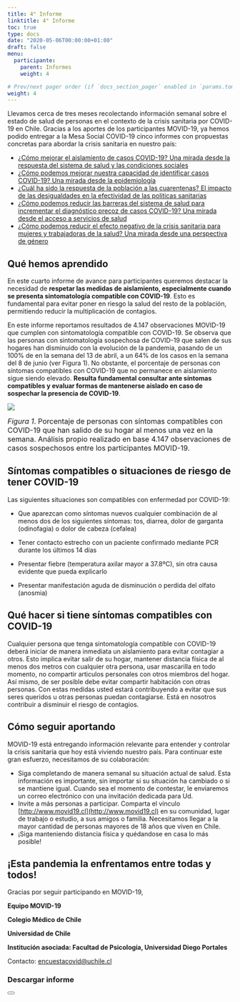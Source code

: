 ```yaml
---
title: 4° Informe
linktitle: 4° Informe
toc: true
type: docs
date: "2020-05-06T00:00:00+01:00"
draft: false
menu:
  participante:
    parent: Informes
    weight: 4

# Prev/next pager order (if `docs_section_pager` enabled in `params.toml`)
weight: 4
---
```



Llevamos cerca de tres meses recolectando información semanal sobre el estado de salud de personas en el contexto de la crisis sanitaria por COVID-19 en Chile. Gracias a los aportes de los participantes MOVID-19, ya hemos podido entregar a la Mesa Social COVID-19 cinco informes con propuestas concretas para abordar la crisis sanitaria en nuestro país:

+ [¿Cómo mejorar el aislamiento de casos COVID-19? Una mirada desde la respuesta del sistema de salud y las condiciones sociales](https://www.movid19.cl/informes/mesasocial1.html)
+ [¿Cómo podemos mejorar nuestra capacidad de identificar casos COVID-19? Una mirada desde la epidemiología](https://www.movid19.cl/informes/mesasocial2.html)
+ [¿Cuál ha sido la respuesta de la población a las cuarentenas? El impacto de las desigualdades en la efectividad de las politicas sanitarias](https://www.movid19.cl/informes/mesasocial3.html)
+ [¿Cómo podemos reducir las barreras del sistema de salud para incrementar el diagnóstico precoz de casos COVID-19? Una mirada desde el acceso a servicios de salud](https://www.movid19.cl/informes/mesasocial4.html)
+ [¿Cómo podemos reducir el efecto negativo de la crisis sanitaria para mujeres y trabajadoras de la salud? Una mirada desde una perspectiva de género](https://www.movid19.cl/informes/mesasocial5.html)


## Qué hemos aprendido
En este cuarto informe de avance para participantes queremos destacar la necesidad de **respetar las medidas de aislamiento, especialmente cuando se presenta sintomatología compatible con COVID-19**. Esto es fundamental para evitar poner en riesgo la salud del resto de la población, permitiendo reducir la multiplicación de contagios.

En este informe reportamos resultados de 4.147 observaciones MOVID-19 que cumplen con sintomatología compatible con COVID-19. Se observa que las personas con sintomatología sospechosa de COVID-19 que salen de sus hogares han disminuido con la evolución de la pandemia, pasando de un 100% de en la semana del 13 de abril, a un 64% de los casos en la semana del 8 de junio (ver Figura 1). No obstante, el porcentaje de personas con síntomas compatibles con COVID-19 que no permanece en aislamiento sigue siendo elevado. **Resulta fundamental consultar ante síntomas compatibles y evaluar formas de mantenerse aislado en caso de sospechar la presencia de COVID-19**.

![](/img/participantes/informe4_1.png)

<font size="3">*Figura 1*. Porcentaje de personas con síntomas compatibles con COVID-19 que han salido de su hogar al menos una vez en la semana. Análisis propio realizado en base 4.147 observaciones de casos sospechosos entre los participantes MOVID-19.</font>

## Síntomas compatibles o situaciones de riesgo de tener COVID-19

Las siguientes situaciones son compatibles con enfermedad por COVID-19:

- Que aparezcan como síntomas nuevos cualquier combinación de al menos dos de los siguientes síntomas: tos, diarrea, dolor de garganta (odinofagia) o dolor de cabeza (cefalea)

- Tener contacto estrecho con un paciente confirmado mediante PCR durante los últimos 14 días

- Presentar fiebre (temperatura axilar mayor a 37.8ºC), sin otra causa evidente que pueda explicarlo

- Presentar manifestación aguda de disminución o perdida del olfato (anosmia)


## Qué hacer si tiene síntomas compatibles con COVID-19
Cualquier persona que tenga sintomatología compatible con COVID-19 deberá iniciar de manera inmediata un aislamiento para evitar contagiar a otros. Esto implica evitar salir de su hogar, mantener distancia física de al menos dos metros con cualquier otra persona, usar mascarilla en todo momento, no compartir articulos personales con otros miembros del hogar. Así mismo, de ser posible debe evitar compartir habitación con otras personas. Con estas medidas usted estará contribuyendo a evitar que sus seres queridos u otras personas puedan contagiarse. Está en nosotros contribuir a disminuir el riesgo de contagios.



## Cómo seguir aportando
MOVID-19 está entregando información relevante para entender y controlar la crisis sanitaria que hoy está viviendo nuestro país. Para continuar este gran esfuerzo, necesitamos de su colaboración:

+ Siga completando de manera semanal su situación actual de salud. Esta información es importante, sin importar si su situación ha cambiado o si se mantiene igual. Cuando sea el momento de contestar, le enviaremos un correo electrónico con una invitación dedicada para Ud.
+ Invite a más personas a participar. Comparta el vínculo [http://www.movid19.cl](http://www.movid19.cl) en su comunidad, lugar de trabajo o estudio, a sus amigos o familia. Necesitamos llegar a la mayor cantidad de personas mayores de 18 años que viven en Chile.
+ ¡Siga manteniendo distancia física y quédandose en casa lo más posible!


## ¡Esta pandemia la enfrentamos entre todas y todos!


Gracias por seguir participando en MOVID-19,

**Equipo MOVID-19**

**Colegio Médico de Chile**

**Universidad de Chile**

**Institución asociada: Facultad de Psicología, Universidad Diego Portales**

Contacto: [encuestacovid@uchile.cl](mailto:encuestacovid@uchile.cl)

### Descargar informe

<form action="/img/participantes/informe04.pdf">
<button class="btn-floating btn-lg btn-danger"><i class="fas fa-file-pdf"></i></button></form>
